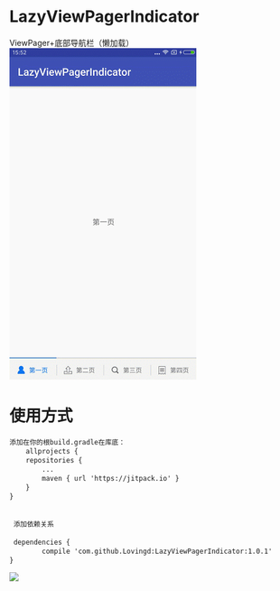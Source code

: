 # LazyViewPagerIndicator

ViewPager+底部导航栏（懒加载）
![](https://github.com/Lovingd/LazyViewPagerIndicator/blob/master/lazyViewpager.gif)

# 使用方式 #
	添加在你的根build.gradle在库底：	
        allprojects {
		repositories {
			...
			maven { url 'https://jitpack.io' }
		}
	}
  
  
     添加依赖关系
  
     dependencies {
	        compile 'com.github.Lovingd:LazyViewPagerIndicator:1.0.1'
	}
  
  

  
  [![](https://jitpack.io/v/Lovingd/LazyViewPagerIndicator.svg)](https://jitpack.io/#Lovingd/LazyViewPagerIndicator)
